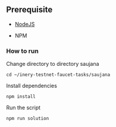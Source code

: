 ## Prerequisite

- [NodeJS](https://nodejs.org/en/)

- NPM



### How to run

Change directory to directory saujana

```shell
cd ~/inery-testnet-faucet-tasks/saujana
```


Install dependencies

```shell
npm install
```



Run the script

```
npm run solution
```
